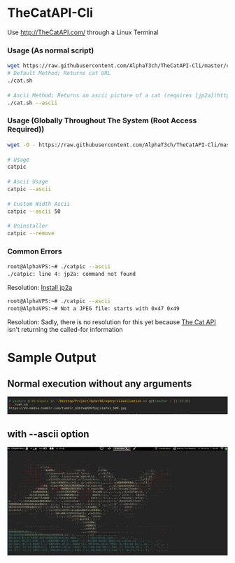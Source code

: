 # TheCatAPI-Cli
Use http://TheCatAPI.com/ through a Linux Terminal

### Usage (As normal script)
```bash
wget https://raw.githubusercontent.com/AlphaT3ch/TheCatAPI-Cli/master/cat.sh
# Default Method; Returns cat URL
./cat.sh

# Ascii Method; Returns an ascii picture of a cat (requires [jp2a](https://github.com/AlphaT3ch/TheCatAPI-Cli/blob/master/jp2a.md))
./cat.sh --ascii
```

### Usage (Globally Throughout The System (Root Access Required))
```bash
wget -O - https://raw.githubusercontent.com/AlphaT3ch/TheCatAPI-Cli/master/global.sh | bash

# Usage
catpic

# Ascii Usage
catpic --ascii

# Custom Width Ascii
catpic --ascii 50

# Uninstaller
catpic --remove
```

### Common Errors
```bash
root@AlphaVPS:~# ./catpic --ascii
./catpic: line 4: jp2a: command not found
```
Resolution: [Install jp2a](https://github.com/AlphaT3ch/TheCatAPI-Cli/blob/master/jp2a.md)

```bash
root@AlphaVPS:~# ./catpic --ascii
root@AlphaVPS:~# Not a JPEG file: starts with 0x47 0x49
```
Resolution: Sadly, there is no resolution for this yet because [The Cat API](http://thecatapi.com/) isn't returning the called-for information


# Sample Output

## Normal execution without any arguments
<img src = "normal.png"/>

## with --ascii option 
<img src = "ascii.png"/>